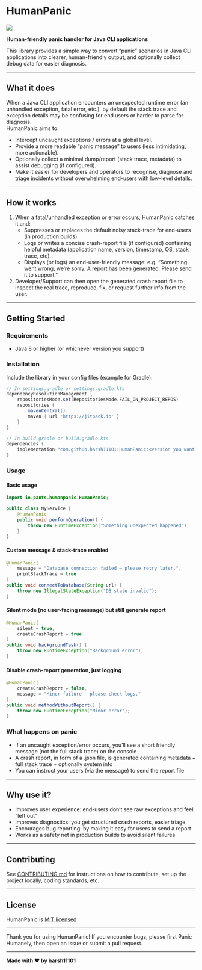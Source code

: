 # HumanPanic
[![](https://jitpack.io/v/harsh11101/HumanPanic.svg)](https://jitpack.io/#harsh11101/HumanPanic)

**Human-friendly panic handler for Java CLI applications**

This library provides a simple way to convert “panic” scenarios in Java CLI applications into clearer, human-friendly output, and optionally collect debug data for easier diagnosis.

---

## What it does
When a Java CLI application encounters an unexpected runtime error (an unhandled exception, fatal error, etc.), by default the stack trace and exception details may be confusing for end users or harder to parse for diagnosis.  
HumanPanic aims to:
- Intercept uncaught exceptions / errors at a global level.
- Provide a more readable “panic message” to users (less intimidating, more actionable).
- Optionally collect a minimal dump/report (stack trace, metadata) to assist debugging (if configured).
- Make it easier for developers and operators to recognise, diagnose and triage incidents without overwhelming end-users with low-level details.

---

## How it works
1. When a fatal/unhandled exception or error occurs, HumanPanic catches it and:
    - Suppresses or replaces the default noisy stack-trace for end-users (in production builds).
    - Logs or writes a concise crash-report file (if configured) containing helpful metadata (application name, version, timestamp, OS, stack trace, etc).
    - Displays (or logs) an end-user-friendly message: e.g. “Something went wrong, we’re sorry. A report has been generated. Please send it to support.”
2. Developer/Support can then open the generated crash report file to inspect the real trace, reproduce, fix, or request further info from the user.

---

## Getting Started
### Requirements
- Java 8 or higher (or whichever version you support)

### Installation
Include the library in your config files (example for Gradle):
```groovy
// In settings.gradle or settings.gradle.kts
dependencyResolutionManagement {
    repositoriesMode.set(RepositoriesMode.FAIL_ON_PROJECT_REPOS)
    repositories {
        mavenCentral()
        maven { url 'https://jitpack.io' }
    }
}
```

```groovy
// In build.gradle or build.gradle.kts
dependencies {
    implementation "com.github.harsh11101:HumanPanic:<version you want to use>"
}
```

### Usage

#### Basic usage

```java
import io.pants.humanpanic.HumanPanic;

public class MyService {
    @HumanPanic
    public void performOperation() {
        throw new RuntimeException("Something unexpected happened");
    }
}
```

#### Custom message & stack-trace enabled

```java
@HumanPanic(
    message = "Database connection failed – please retry later.",
    printStackTrace = true
)
public void connectToDatabase(String url) {
    throw new IllegalStateException("DB state invalid");
}
```

#### Silent mode (no user-facing message) but still generate report

```java
@HumanPanic(
    silent = true,
    createCrashReport = true
)
public void backgroundTask() {
    throw new RuntimeException("Background error");
}
```

#### Disable crash-report generation, just logging

```java
@HumanPanic(
    createCrashReport = false,
    message = "Minor failure – please check logs."
)
public void methodWithoutReport() {
    throw new RuntimeException("Minor error");
}
```

### What happens on panic

* If an uncaught exception/error occurs, you’ll see a short friendly message (not the full stack trace) on the console
* A crash report, in form of a .json file, is generated containing metadata + full stack trace + optionally system info
* You can instruct your users (via the message) to send the report file

---
## Why use it?

* Improves user experience: end-users don’t see raw exceptions and feel “left out”
* Improves diagnostics: you get structured crash reports, easier triage
* Encourages bug reporting: by making it easy for users to send a report
* Works as a safety net in production builds to avoid silent failures

---

## Contributing

See [CONTRIBUTING.md](CONTRIBUTING.md) for instructions on how to contribute, set up the project locally, coding standards, etc.

---

## License

HumanPanic is [MIT licensed](LICENSE)

---

Thank you for using HumanPanic!
If you encounter bugs, please first Panic Humanely, then open an issue or submit a pull request.

---

**Made with ❤️ by harsh11101**
